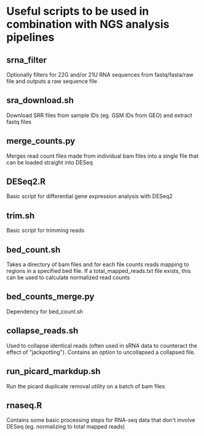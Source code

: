 # Useful scripts to be used in combination with NGS analysis pipelines

## srna_filter

Optionally filters for 22G and/or 21U RNA sequences from fastq/fasta/raw file and outputs a raw sequence file

## sra_download.sh

Download SRR files from sample IDs (eg. GSM IDs from GEO) and extract fastq files

## merge_counts.py

Merges read count files made from individual bam files into a single file that can be loaded straight into DESeq

## DESeq2.R

Basic script for differential gene expression analysis with DESeq2

## trim.sh

Basic script for trimming reads

## bed_count.sh

Takes a directory of bam files and for each file counts reads mapping to regions in a specified bed file. If a total_mapped_reads.txt file exists, this can be used to calculate normalized read counts

## bed_counts_merge.py

Dependency for bed_count.sh 

## collapse_reads.sh

Used to collapse identical reads (often used in sRNA data to counteract the effect of "jackpotting"). Contains an option to uncollapsed a collapsed file.

## run_picard_markdup.sh

Run the picard duplicate removal utility on a batch of bam files

## rnaseq.R

Contains some basic processing steps for RNA-seq data that don't involve DESeq (eg. normalizing to total mapped reads)
